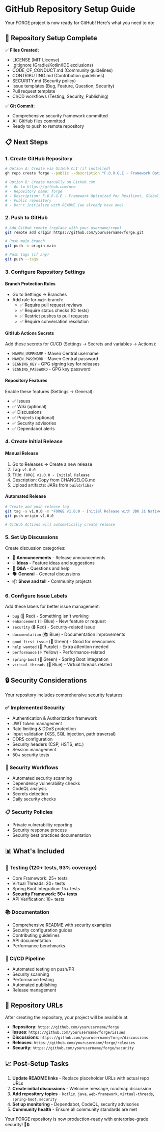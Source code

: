 # GitHub Repository Setup Guide

Your FORGE project is now ready for GitHub! Here's what you need to do:

## 🚀 Repository Setup Complete

✅ **Files Created:**
- LICENSE (MIT License)
- .gitignore (Gradle/Kotlin/IDE exclusions)
- CODE_OF_CONDUCT.md (Community guidelines)
- CONTRIBUTING.md (Contribution guidelines)  
- SECURITY.md (Security policy)
- Issue templates (Bug, Feature, Question, Security)
- Pull request template
- CI/CD workflows (Testing, Security, Publishing)

✅ **Git Commit:**
- Comprehensive security framework committed
- All GitHub files committed
- Ready to push to remote repository

## 📋 Next Steps

### 1. Create GitHub Repository
```bash
# Option A: Create via GitHub CLI (if installed)
gh repo create forge --public --description "F.O.R.G.E - Framework Optimized for Resilient, Global Execution. High-performance web framework built on JDK 21 Virtual Threads"

# Option B: Create manually on GitHub.com
# - Go to https://github.com/new
# - Repository name: forge
# - Description: F.O.R.G.E - Framework Optimized for Resilient, Global Execution. High-performance web framework built on JDK 21 Virtual Threads
# - Public repository
# - Don't initialize with README (we already have one)
```

### 2. Push to GitHub
```bash
# Add GitHub remote (replace with your username/repo)
git remote add origin https://github.com/yourusername/forge.git

# Push main branch
git push -u origin main

# Push tags (if any)
git push --tags
```

### 3. Configure Repository Settings

#### Branch Protection Rules
- Go to Settings → Branches
- Add rule for `main` branch:
  - ✅ Require pull request reviews
  - ✅ Require status checks (CI tests)
  - ✅ Restrict pushes to pull requests
  - ✅ Require conversation resolution

#### GitHub Actions Secrets
Add these secrets for CI/CD (Settings → Secrets and variables → Actions):
- `MAVEN_USERNAME` - Maven Central username
- `MAVEN_PASSWORD` - Maven Central password  
- `SIGNING_KEY` - GPG signing key for releases
- `SIGNING_PASSWORD` - GPG key password

#### Repository Features
Enable these features (Settings → General):
- ✅ Issues
- ✅ Wiki (optional)
- ✅ Discussions
- ✅ Projects (optional)
- ✅ Security advisories
- ✅ Dependabot alerts

### 4. Create Initial Release

#### Manual Release
1. Go to Releases → Create a new release
2. Tag: `v1.0.0`
3. Title: `FORGE v1.0.0 - Initial Release`
4. Description: Copy from CHANGELOG.md
5. Upload artifacts: JARs from `build/libs/`

#### Automated Release
```bash
# Create and push release tag
git tag -a v1.0.0 -m "FORGE v1.0.0 - Initial Release with JDK 21 Native Virtual Threads"
git push origin v1.0.0

# GitHub Actions will automatically create release
```

### 5. Set Up Discussions

Create discussion categories:
- 📢 **Announcements** - Release announcements
- 💡 **Ideas** - Feature ideas and suggestions  
- 🙋 **Q&A** - Questions and help
- 🗣️ **General** - General discussions
- 📦 **Show and tell** - Community projects

### 6. Configure Issue Labels

Add these labels for better issue management:
- `bug` (🐛 Red) - Something isn't working
- `enhancement` (✨ Blue) - New feature or request
- `security` (🔒 Red) - Security-related issue
- `documentation` (📚 Blue) - Documentation improvements
- `good first issue` (💚 Green) - Good for newcomers
- `help wanted` (🙏 Purple) - Extra attention needed
- `performance` (⚡ Yellow) - Performance-related
- `spring-boot` (🌱 Green) - Spring Boot integration
- `virtual-threads` (🧵 Blue) - Virtual threads related

## 🔒 Security Considerations

Your repository includes comprehensive security features:

### ✅ Implemented Security
- Authentication & Authorization framework
- JWT token management
- Rate limiting & DDoS protection
- Input validation (XSS, SQL injection, path traversal)
- CORS configuration
- Security headers (CSP, HSTS, etc.)
- Session management
- 50+ security tests

### 🔐 Security Workflows
- Automated security scanning
- Dependency vulnerability checks
- CodeQL analysis
- Secrets detection
- Daily security checks

### 📋 Security Policies
- Private vulnerability reporting
- Security response process
- Security best practices documentation

## 📊 What's Included

### 🧪 Testing (120+ tests, 93% coverage)
- Core Framework: 25+ tests
- Virtual Threads: 20+ tests  
- Spring Boot Integration: 15+ tests
- **Security Framework: 50+ tests**
- API Verification: 10+ tests

### 📚 Documentation
- Comprehensive README with security examples
- Security configuration guides
- Contributing guidelines
- API documentation
- Performance benchmarks

### 🚀 CI/CD Pipeline
- Automated testing on push/PR
- Security scanning
- Performance testing
- Automated publishing
- Release management

## 🎯 Repository URLs

After creating the repository, your project will be available at:
- **Repository**: `https://github.com/yourusername/forge`
- **Issues**: `https://github.com/yourusername/forge/issues`
- **Discussions**: `https://github.com/yourusername/forge/discussions`
- **Releases**: `https://github.com/yourusername/forge/releases`
- **Security**: `https://github.com/yourusername/forge/security`

## 📈 Post-Setup Tasks

1. **Update README links** - Replace placeholder URLs with actual repo URLs
2. **Create initial discussions** - Welcome message, roadmap discussion
3. **Add repository topics** - `kotlin`, `java`, `web-framework`, `virtual-threads`, `spring-boot`, `security`
4. **Set up monitoring** - Dependabot, CodeQL, security advisories
5. **Community health** - Ensure all community standards are met

Your FORGE repository is now production-ready with enterprise-grade security! 🚀🔒